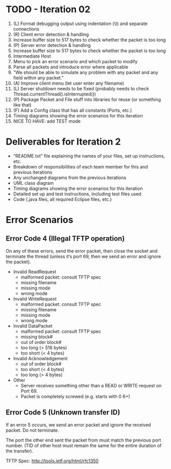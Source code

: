 # TODO - Iteration 02

1. (L) Format debugging output using indentation (\\t) and separate connections
2. (R) Client error detection & handling
  1. Increase buffer size to 517 bytes to check whether the packet is too long
3. (P) Server error detection & handling 
  1. Increase buffer size to 517 bytes to check whether the packet is too long
4. Intermediate Host
  1. Menu to pick an error scenario and which packet to modify
  2. Parse all packets and introduce error where applicable
  3. "We should be able to simulate any problem with any packet and any field within any packet."
5. (A) Improve client menu (let user enter any filename)
6. (L) Server shutdown needs to be fixed (probably needs to check Thread.currentThread().isInterrupted())
7. (P) Package Packet and File stuff into libraries for reuse (or something like that)
8. (F) Add a Config class that has all constants (Ports, etc.)
9. Timing diagrams showing the error scenarios for this iteration
10. NICE TO HAVE: add TEST mode


# Deliverables for Iteration 2

* “README.txt” file explaining the names of your files, set up instructions, etc.
* Breakdown of responsibilities of each team member for this and previous iterations
* Any unchanged diagrams from the previous iterations
* UML class diagram
* Timing diagrams showing the error scenarios for this iteration
* Detailed set up and test instructions, including test files used
* Code (.java files, all required Eclipse files, etc.)


# Error Scenarios

## Error Code 4 (Illegal TFTP operation)

On any of these errors, send the error packet, then close the socket and terminate the thread (unless it’s port 69, then we send an error and ignore the packet).

* Invalid ReadRequest
  * malformed packet: consult TFTP spec
  * missing filename
  * missing mode
  * wrong mode
* Invalid WriteRequest
  * malformed packet: consult TFTP spec
  * missing filename
  * missing mode
  * wrong mode
* Invalid DataPacket
  * malformed packet: consult TFTP spec
  * missing block#
  * out of order block#
  * too long (> 516 bytes)
  * too short (< 4 bytes)
* Invalid Acknowledgement
  * out of order block#
  * too short (< 4 bytes)
  * too long (> 4 bytes)
* Other
  * Server receives something other than a READ or WRITE request on Port 69.
  * Packet is completely screwed (e.g. starts with 0 6+)


## Error Code 5 (Unknown transfer ID)

If an error 5 occurs, we send an error packet and ignore the received packet. Do not terminate.

The port the other end sent the packet from must match the previous port number. (TID of other host must remain the same for the entire duration of the transfer).


TFTP Spec: http://tools.ietf.org/html/rfc1350
